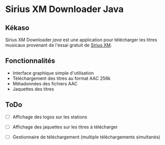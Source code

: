# Sirius XM Downloader Java

## Kékaso

Sirius XM Downloader *java* est une application pour télécharger les titres musicaux provenant de l'essai gratuit de [Sirius XM](https://player.siriusxm.com/).

## Fonctionnalités

- Interface graphique simple d'utilisation
- Téléchargement des titres au format AAC 256k
- Métadonnées des fichiers AAC
- Jaquettes des titres

## ToDo

- [ ] Affichage des logos sur les stations
- [ ] Affichage des jaquettes sur les titres à télécharger
- [ ] Gestionnaire de téléchargement (multiple téléchargements simultanés)


